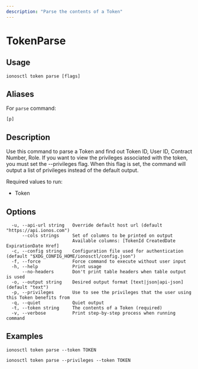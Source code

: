 ```yaml
---
description: "Parse the contents of a Token"
---
```


# TokenParse

## Usage

```text
ionosctl token parse [flags]
```

## Aliases

For `parse` command:

```text
[p]
```

## Description

Use this command to parse a Token and find out Token ID, User ID, Contract Number, Role.
If you want to view the privileges associated with the token, you must set the --privileges flag. When this flag is set, the command will output a list of privileges instead of the default output.

Required values to run:

* Token

## Options

```text
  -u, --api-url string   Override default host url (default "https://api.ionos.com")
      --cols strings     Set of columns to be printed on output 
                         Available columns: [TokenId CreatedDate ExpirationDate Href]
  -c, --config string    Configuration file used for authentication (default "$XDG_CONFIG_HOME/ionosctl/config.json")
  -f, --force            Force command to execute without user input
  -h, --help             Print usage
      --no-headers       Don't print table headers when table output is used
  -o, --output string    Desired output format [text|json|api-json] (default "text")
  -p, --privileges       Use to see the privileges that the user using this Token benefits from
  -q, --quiet            Quiet output
  -t, --token string     The contents of a Token (required)
  -v, --verbose          Print step-by-step process when running command
```

## Examples

```text
ionosctl token parse --token TOKEN

ionosctl token parse --privileges --token TOKEN
```

